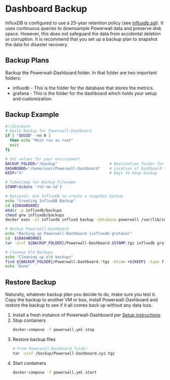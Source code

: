 # Dashboard Backup

InfluxDB is configured to use a 25-year retention policy (see [influxdb.sql](../influxdb/influxdb.sql)).  It uses continuous queries to downsample Powerwall data and preserve disk space.  However, this does not safeguard the data from accidental deletion or corruption.  It is recommend that you set up a backup plan to snapshot the data for disaster recovery.

## Backup Plans

Backup the Powerwall-Dashboard folder. In that folder are two important folders:

* influxdb - This is the folder for the database that stores the metrics.
* grafana - This is the folder for the dashboard which holds your setup and customization.

## Backup Example

```bash
#!/bin/bash
# Daily Backup for Powerwall-Dashboard
if [ "$EUID" -ne 0 ]
  then echo "Must run as root"
  exit
fi

# Set values for your environment 
BACKUP_FOLDER="/backup"                       # Destination folder for backups
DASHBOARD="/home/user/Powerwall-Dashboard"    # Location of Dashboard to backup
KEEP="5"                                      # Days to keep backup

# Timestamp for Backup Filename
STAMP=$(date '+%Y-%m-%d')

# Optional: Ask InfluxDB to create a snapshot backup 
echo "Creating InfluxDB Backup"
cd ${DASHBOARD}
mkdir -p influxdb/backups
chmod g+w influxdb/backups
docker exec -it influxdb influxd backup -database powerwall /var/lib/influxdb/backups

# Backup Powerwall-Dashboard
echo "Backing up Powerwall-Dashboard (influxdb grafana)"
cd  ${DASHBOARD}
tar -zcvf ${BACKUP_FOLDER}/Powerwall-Dashboard.$STAMP.tgz influxdb grafana 

# Cleanup Old Backups
echo "Cleaning up old backups"
find ${BACKUP_FOLDER}/Powerwall-Dashboard.*tgz -mtime +${KEEP} -type f -delete
echo "Done"
```

## Restore Backup

Naturally, whatever backup plan you decide to do, make sure you test it. Copy the backup to another VM or box, install Powerwall-Dashboard and restore the backup to see if it all comes back up without any data loss.

1. Install a fresh instance of Powerwall-Dashboard per [Setup instructions](https://github.com/jasonacox/Powerwall-Dashboard#setup).
2. Stop containers
    ```bash
    docker-compose -f powerwall.yml stop
    ```
3. Restore backup files
    ```bash
    # From Powerwall-Dashboard folder 
    tar -zxvf /backup/Powerwall-Dashboard.xyz.tgz
    ```
4. Start containers
    ```bash
    docker-compose -f powerwall.yml start
    ```
